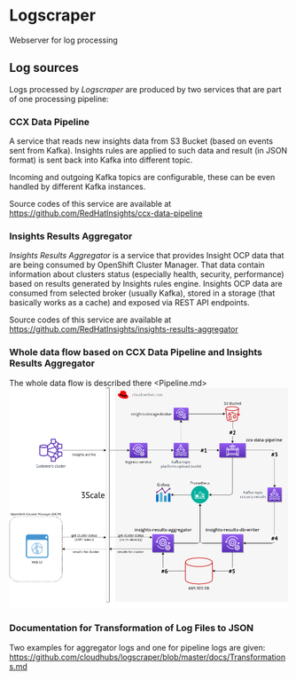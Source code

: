 # Logscraper 

Webserver for log processing


## Log sources

Logs processed by *Logscraper* are produced by two services that are part of
one processing pipeline:


### CCX Data Pipeline

A service that reads new insights data from S3 Bucket (based on events sent
from Kafka). Insights rules are applied to such data and result (in JSON
format) is sent back into Kafka into different topic.

Incoming and outgoing Kafka topics are configurable, these can be even handled
by different Kafka instances.

Source codes of this service are available at <https://github.com/RedHatInsights/ccx-data-pipeline>


### Insights Results Aggregator

*Insights Results Aggregator* is a service that provides Insight OCP data that
are being consumed by OpenShift Cluster Manager. That data contain information
about clusters status (especially health, security, performance) based on
results generated by Insights rules engine. Insights OCP data are consumed from
selected broker (usually Kafka), stored in a storage (that basically works as a
cache) and exposed via REST API endpoints.

Source codes of this service are available at <https://github.com/RedHatInsights/insights-results-aggregator>


### Whole data flow based on CCX Data Pipeline and Insights Results Aggregator

The whole data flow is described there <Pipeline.md>
![data_flow](Pipeline.png "Data flow")


### Documentation for Transformation of Log Files to JSON

Two examples for aggregator logs and one for pipeline logs are given: <https://github.com/cloudhubs/logscraper/blob/master/docs/Transformations.md>

